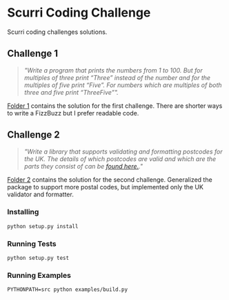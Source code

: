 # Scurri Coding Challenge

Scurri coding challenges solutions.

## Challenge 1

> *"Write a program that prints the numbers from 1 to 100. But for multiples of three print “Three” instead of the number and for the multiples of five print “Five”. For numbers which are multiples of both three and five print “ThreeFive”".*

[Folder 1](1/) contains the solution for the first challenge.
There are shorter ways to write a FizzBuzz but I prefer readable code.

## Challenge 2

> *"Write a library that supports validating and formatting postcodes for the UK. The details of which postcodes are valid and which are the parts they consist of can be [found here.](https://en.wikipedia.org/wiki/Postcodes_in_the_United_Kingdom#Formatting)."*

[Folder 2](2/) contains the solution for the second challenge.
Generalized the package to support more postal codes, but implemented only the UK validator and formatter.

### Installing

```
python setup.py install
```

### Running Tests


```
python setup.py test
```

### Running Examples

```
PYTHONPATH=src python examples/build.py
```
